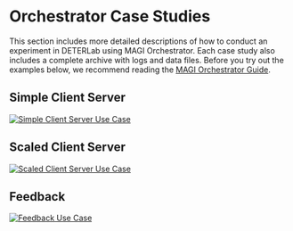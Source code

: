 # Orchestrator Case Studies

This section includes more detailed descriptions of how to conduct an experiment in DETERLab using MAGI Orchestrator. Each case study also includes a complete archive with logs and data files. Before you try out the examples below, we recommend reading the <a href="/orchestrator/orchestrator-guide/">MAGI Orchestrator Guide</a>.

## Simple Client Server

<a href="/orchestrator/simple-client-server/"> ![Simple Client Server Use Case](/img/clientserver-330.png) </a>

## Scaled Client Server

<a href="/orchestrator/scaled-client-server/"> ![Scaled Client Server Use Case](/img/clientserver55-330.png) </a>

## Feedback

<a href="/orchestrator/feedback/"> ![Feedback Use Case](/img/feedback_33.png) </a>
